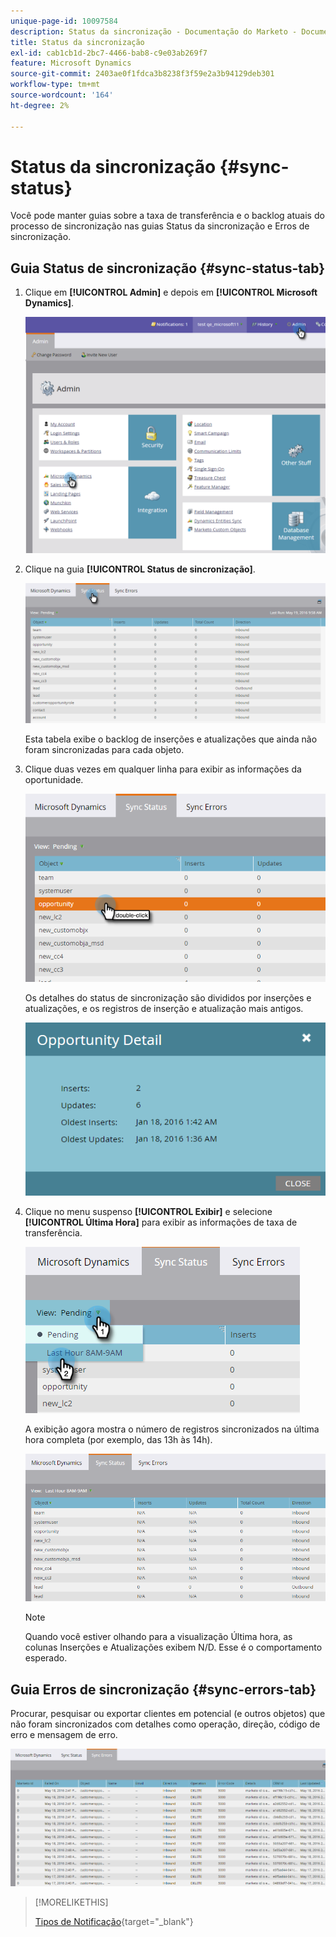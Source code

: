 ```yaml
---
unique-page-id: 10097584
description: Status da sincronização - Documentação do Marketo - Documentação do produto
title: Status da sincronização
exl-id: cab1cb1d-2bc7-4466-bab8-c9e03ab269f7
feature: Microsoft Dynamics
source-git-commit: 2403ae0f1fdca3b8238f3f59e2a3b94129deb301
workflow-type: tm+mt
source-wordcount: '164'
ht-degree: 2%

---
```


# Status da sincronização {#sync-status}

Você pode manter guias sobre a taxa de transferência e o backlog atuais do processo de sincronização nas guias Status da sincronização e Erros de sincronização.

## Guia Status de sincronização {#sync-status-tab}

1. Clique em **[!UICONTROL Admin]** e depois em **[!UICONTROL Microsoft Dynamics]**.

   ![](assets/image2016-1-20-11-3a34-3a14.png)

1. Clique na guia **[!UICONTROL Status de sincronização]**.

   ![](assets/image2016-5-19-10-3a1-3a11.png)

   Esta tabela exibe o backlog de inserções e atualizações que ainda não foram sincronizadas para cada objeto.

1. Clique duas vezes em qualquer linha para exibir as informações da oportunidade.

   ![](assets/image2016-5-19-10-3a3-3a21.png)

   Os detalhes do status de sincronização são divididos por inserções e atualizações, e os registros de inserção e atualização mais antigos.

   ![](assets/image2016-1-22-10-3a51-3a10.png)

1. Clique no menu suspenso **[!UICONTROL Exibir]** e selecione **[!UICONTROL Última Hora]** para exibir as informações de taxa de transferência.

   ![](assets/image2016-5-19-10-3a20-3a7.png)

   A exibição agora mostra o número de registros sincronizados na última hora completa (por exemplo, das 13h às 14h).

   ![](assets/image2016-5-19-10-3a22-3a15.png)

   >[!NOTE]
   >
   >Quando você estiver olhando para a visualização Última hora, as colunas Inserções e Atualizações exibem N/D. Esse é o comportamento esperado.

## Guia Erros de sincronização {#sync-errors-tab}

Procurar, pesquisar ou exportar clientes em potencial (e outros objetos) que não foram sincronizados com detalhes como operação, direção, código de erro e mensagem de erro.

![](assets/image2016-5-19-10-3a26-3a35.png)

>[!MORELIKETHIS]
>
>[Tipos de Notificação](/help/marketo/product-docs/core-marketo-concepts/miscellaneous/understanding-notifications/notification-types.md){target="_blank"}
